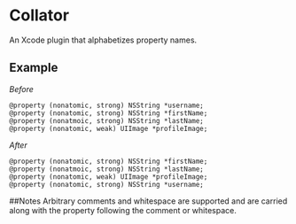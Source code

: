 # Collator
An Xcode plugin that alphabetizes property names.

## Example

*Before*
```
@property (nonatomic, strong) NSString *username;
@property (nonatomic, strong) NSString *firstName;
@property (nonatmoic, strong) NSString *lastName;
@property (nonatomic, weak) UIImage *profileImage;
```
*After*
```
@property (nonatomic, strong) NSString *firstName;
@property (nonatmoic, strong) NSString *lastName;
@property (nonatomic, weak) UIImage *profileImage;
@property (nonatomic, strong) NSString *username;
```

##Notes
Arbitrary comments and whitespace are supported and are carried along with the property following the comment or whitespace.
